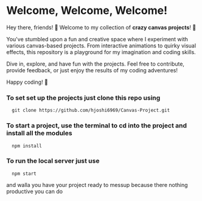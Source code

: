 # Welcome, Welcome, Welcome!

Hey there, friends! 🎉 Welcome to my collection of **crazy canvas projects**! 🎨

You've stumbled upon a fun and creative space where I experiment with various canvas-based projects. From interactive animations to quirky visual effects, this repository is a playground for my imagination and coding skills.

Dive in, explore, and have fun with the projects. Feel free to contribute, provide feedback, or just enjoy the results of my coding adventures!

Happy coding! 🚀


### To set set up the projects just clone this repo using 
```
  git clone https://github.com/hjoshi6969/Canvas-Project.git
```
### To start a project, use the terminal to cd into the project and install all the modules
```
  npm install
```
### To run the local server just use 
```
  npm start 
```
 and walla you have your project ready to messup because there nothing productive you can do 
